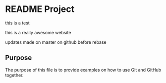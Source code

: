 # README Project

this is a test

this is a really awesome website

updates made on master on github before rebase

## Purpose

The purpose of this file is to provide examples on how to use Git and GitHub together.